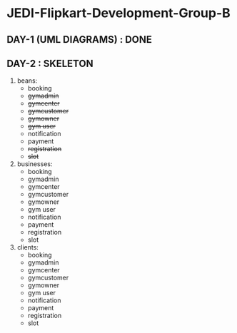 # JEDI-Flipkart-Development-Group-B

## DAY-1 (UML DIAGRAMS) : DONE

## DAY-2 : SKELETON
1. beans:
    - booking
    - ~~gymadmin~~
    - ~~gymcenter~~
    - ~~gymcustomer~~
    - ~~gymowner~~
    - ~~gym user~~
    - notification
    - payment
    - ~~registration~~
    - ~~slot~~
2. businesses:
    - booking
    - gymadmin
    - gymcenter
    - gymcustomer
    - gymowner
    - gym user
    - notification
    - payment
    - registration
    - slot
3. clients:
    - booking
    - gymadmin
    - gymcenter
    - gymcustomer
    - gymowner
    - gym user
    - notification
    - payment
    - registration
    - slot